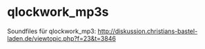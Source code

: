 # qlockwork_mp3s
Soundfiles für qlockwork_mp3: 
http://diskussion.christians-bastel-laden.de/viewtopic.php?f=23&t=3846
